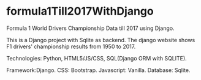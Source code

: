 # formula1Till2017WithDjango
Formula 1 World Drivers Championship Data till 2017 using Django.

This is a Django project with Sqlite as backend.
The django website shows F1 drivers' championship results from 1950 to 2017.

Technologies: Python, HTML5/JS/CSS, SQL(Django ORM with SQLITE).

Framework:Django.
CSS: Bootstrap.
Javascript: Vanilla.
Database: Sqlite.
